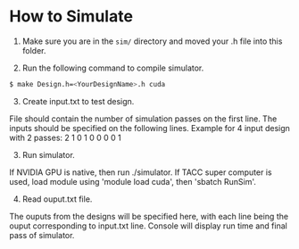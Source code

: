 # How to Simulate

1. Make sure you are in the `sim/` directory and moved your <Design>.h file into this folder.

2. Run the following command to compile simulator.

```bash
$ make Design.h=<YourDesignName>.h cuda
```
3. Create input.txt to test design.

File should contain the number of simulation passes on the first line. 
The inputs should be specified on the following lines. 
Example for 4 input design with 2 passes: 
2
1 0 1 0
0 0 0 1

3. Run simulator.

If NVIDIA GPU is native, then run ./simulator. 
If TACC super computer is used, load module using 'module load cuda', then 'sbatch RunSim'.

4. Read ouput.txt file. 

The ouputs from the designs will be specified here, with each line being the ouput corresponding to input.txt line.
Console will display run time and final pass of simulator.  


